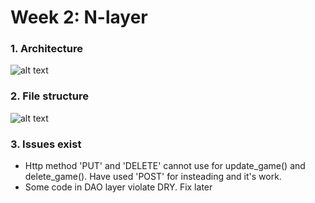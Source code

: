 # Week 2: N-layer 

### 1. Architecture

![alt text](https://raw.githubusercontent.com/huanNguyen97/drawio-github/master/3-layer.drawio.png)

### 2. File structure

![alt text](https://raw.githubusercontent.com/huanNguyen97/drawio-github/master/File%20structure.drawio.png)

### 3. Issues exist

- Http method 'PUT' and 'DELETE' cannot use for update_game() and delete_game(). Have used 'POST' for insteading and it's work.
- Some code in DAO layer violate DRY. Fix later


